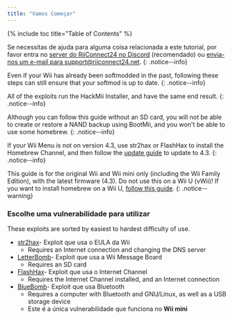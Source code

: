 ```yaml
---
title: "Vamos Começar"
---
```


{% include toc title="Table of Contents" %}

Se necessitas de ajuda para alguma coisa relacionada a este tutorial, por favor entra no [server do RiiConnect24 no Discord](https://discord.gg/rc24) (recomendado) ou [envia-nos um e-mail para support@riiconnect24.net](mailto:support@riiconnect24.net).
{: .notice--info}

Even if your Wii has already been softmodded in the past, following these steps can still ensure that your softmod is up to date.
{: .notice--info}

All of the exploits run the HackMii Installer, and have the same end result.
{: .notice--info}

Although you can follow this guide without an SD card, you will not be able to create or restore a NAND backup using BootMii, and you won't be able to use some homebrew.
{: .notice--info}

If your Wii Menu is not on version 4.3, use str2hax or FlashHax to install the Homebrew Channel, and then follow the [update guide](update) to update to 4.3.
{: .notice--info}

This guide is for the original Wii and Wii mini only (including the Wii Family Edition), with the latest firmware (4.3). Do not use this on a Wii U (vWii)! If you want to install homebrew on a Wii U, [follow this guide](https://wiiu.hacks.guide).
{: .notice--warning}

### Escolhe uma vulnerabilidade para utilizar

These exploits are sorted by easiest to hardest difficulty of use.

- [str2hax](str2hax)- Exploit que usa o EULA da Wii
    * Requires an Internet connection and changing the DNS server
- [LetterBomb](letterbomb)- Exploit que usa a Wii Message Board
    * Requires an SD card
- [FlashHax](flashhax)- Exploit que usa o Internet Channel
    * Requires the Internet Channel installed, and an Internet connection
- [BlueBomb](bluebomb)- Exploit que usa Bluetooth
    * Requires a computer with Bluetooth and GNU/Linux, as well as a USB storage device
    * Este é a única vulnerabilidade que funciona no **Wii mini**
